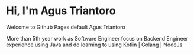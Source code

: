 # Hi, I'm Agus Triantoro

Welcome to Github Pages default Agus Triantoro

More than 5th year work as Software Engineer focus on Backend Engineer experience using Java and do learning to using Kotlin | Golang | NodeJs
